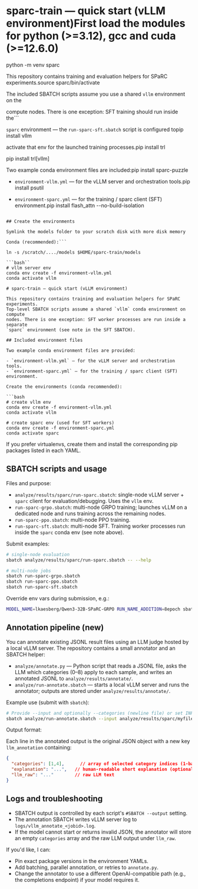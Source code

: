 # sparc-train — quick start (vLLM environment)First load the modules for python (>=3.12), gcc and cuda (>=12.6.0)

python -m venv sparc

This repository contains training and evaluation helpers for SPaRC experiments.source sparc/bin/activate

The included SBATCH scripts assume you use a shared `vllm` environment on the

compute nodes. There is one exception: SFT training should run inside the```

`sparc` environment — the `run-sparc-sft.sbatch` script is configured topip install vllm

activate that env for the launched training processes.pip install trl

pip install trl[vllm]

Two example conda environment files are included:pip install sparc-puzzle

- `environment-vllm.yml` — for the vLLM server and orchestration tools.pip install psutil

- `environment-sparc.yml` — for the training / sparc client (SFT) environment.pip install flash_attn --no-build-isolation

```

## Create the environments

Symlink the models folder to your scratch disk with more disk memory

Conda (recommended):```

ln -s /scratch/..../models $HOME/sparc-train/models

```bash``
# vllm server env
conda env create -f environment-vllm.yml
conda activate vllm

# sparc-train — quick start (vLLM environment)

This repository contains training and evaluation helpers for SPaRC experiments.
Top-level SBATCH scripts assume a shared `vllm` conda environment on compute
nodes. There is one exception: SFT worker processes are run inside a separate
`sparc` environment (see note in the SFT SBATCH).

## Included environment files

Two example conda environment files are provided:

- `environment-vllm.yml` — for the vLLM server and orchestration tools.
- `environment-sparc.yml` — for the training / sparc client (SFT) environment.

Create the environments (conda recommended):

```bash
# create vllm env
conda env create -f environment-vllm.yml
conda activate vllm

# create sparc env (used for SFT workers)
conda env create -f environment-sparc.yml
conda activate sparc
```

If you prefer virtualenvs, create them and install the corresponding pip
packages listed in each YAML.

## SBATCH scripts and usage

Files and purpose:

- `analyze/results/sparc/run-sparc.sbatch`: single-node vLLM server + `sparc`
  client for evaluation/debugging. Uses the `vllm` env.
- `run-sparc-grpo.sbatch`: multi-node GRPO training; launches vLLM on a
  dedicated node and runs training across the remaining nodes.
- `run-sparc-ppo.sbatch`: multi-node PPO training.
- `run-sparc-sft.sbatch`: multi-node SFT. Training worker processes run inside
  the `sparc` conda env (see note above).

Submit examples:

```bash
# single-node evaluation
sbatch analyze/results/sparc/run-sparc.sbatch -- --help

# multi-node jobs
sbatch run-sparc-grpo.sbatch
sbatch run-sparc-ppo.sbatch
sbatch run-sparc-sft.sbatch
```

Override env vars during submission, e.g.:

```bash
MODEL_NAME=lkaesberg/Qwen3-32B-SPaRC-GRPO RUN_NAME_ADDITION=8epoch sbatch run-sparc-grpo.sbatch
```

## Annotation pipeline (new)

You can annotate existing JSONL result files using an LLM judge hosted by a
local vLLM server. The repository contains a small annotator and an SBATCH
helper:

- `analyze/annotate.py` — Python script that reads a JSONL file, asks the LLM
  which categories (0–8) apply to each sample, and writes an annotated JSONL
  to `analyze/results/annotate/`.
- `analyze/run-annotate.sbatch` — starts a local vLLM server and runs the
  annotator; outputs are stored under `analyze/results/annotate/`.

Example use (submit with `sbatch`):

```bash
# Provide --input and optionally --categories (newline file) or set INPUT/CATEGORIES env vars
sbatch analyze/run-annotate.sbatch --input analyze/results/sparc/myfile.jsonl --categories analyze/categories.txt
```

Output format:

Each line in the annotated output is the original JSON object with a new key
`llm_annotation` containing:

```json
{
  "categories": [1,4],      // array of selected category indices (1-based)
  "explanation": "...",   // human-readable short explanation (optional)
  "llm_raw": "..."        // raw LLM text
}
```

## Logs and troubleshooting

- SBATCH output is controlled by each script's `#SBATCH --output` setting.
- The annotation SBATCH writes vLLM server log to `logs/vllm_annotate_<jobid>.log`.
- If the model cannot start or returns invalid JSON, the annotator will store
  an empty `categories` array and the raw LLM output under `llm_raw`.

If you'd like, I can:
- Pin exact package versions in the environment YAMLs.
- Add batching, parallel annotation, or retries to `annotate.py`.
- Change the annotator to use a different OpenAI-compatible path (e.g., the
  completions endpoint) if your model requires it.
